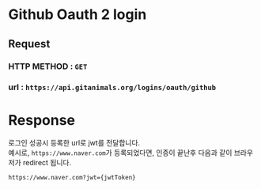 # Github Oauth 2 login

## Request
### HTTP METHOD : `GET` 
### url : `https://api.gitanimals.org/logins/oauth/github`

# Response
로그인 성공시 등록한 url로 jwt를 전달합니다.   
예시로, `https://www.naver.com`가 등록되었다면, 인증이 끝난후 다음과 같이 브라우저가 redirect 됩니다.

```http
https://www.naver.com?jwt={jwtToken}
```
